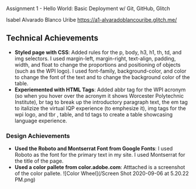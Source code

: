 Assignment 1 - Hello World: Basic Deployment w/ Git, GitHub, Glitch

Isabel Alvarado Blanco Uribe
https://a1-alvaradoblancouribe.glitch.me/

## Technical Achievements
- **Styled page with CSS**: Added rules for the p, body, h3, h1, th, td, and img selectors. I used margin-left, margin-right, text-align, padding, width, and float to change the proportions and positioning of objects (such as the WPI logo). I used font-family, background-color, and color to change the font of the text and to change the background color of the table.
- **Experiemented with HTML Tags**: Added abbr tag for the WPI acronym (so when you hover over the acronym it shows Worcester Polytechnic Institute), br tag to break up the introductory paragraph text, the em tag to italizize the virtual IQP experience (to emphesize it), img tags for the wpi logo, and tbr , table, and td tags to create a table showcasing language experience.

### Design Achievements
- **Used the Roboto and Montserrat Font from Google Fonts**: I used Roboto as the font for the primary text in my site. I used Montserrat for the title of the page. 
- **Used a color pallete from color.adobe.com**: Atttached is a screenshot of the color pallete. 
![Color Wheel](/Screen Shot 2020-09-06 at 5.20.22 PM.png)


